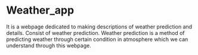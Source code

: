 # Weather_app
 It is a webpage dedicated to making descriptions of weather prediction and details. Consist of weather prediction. Weather prediction is a method of predicting weather through certain condition in atmosphere which we can understand through this webpage.
